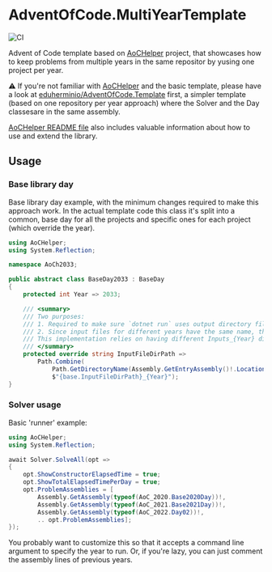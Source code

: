 # AdventOfCode.MultiYearTemplate

![CI](https://github.com/eduherminio/AdventOfCode.MultiYearTemplate/workflows/CI/badge.svg)

Advent of Code template based on [AoCHelper](https://github.com/eduherminio/AoCHelper) project, that showcases how to keep problems from multiple years in the same repositor by yusing one project per year.

⚠️ If you're not familiar with [AoCHelper](https://github.com/eduherminio/AoCHelper) and the basic template, please have a look at [eduherminio/AdventOfCode.Template](https://github.com/eduherminio/AdventOfCode.Template) first, a simpler template (based on one repository per year approach) where the Solver and the Day classesare in the same assembly.

[AoCHelper README file](https://github.com/eduherminio/AoCHelper#advanced-usage) also includes valuable information about how to use and extend the library.

## Usage

### Base library day

Base library day example, with the minimum changes required to make this approach work.
In the actual template code this class it's split into a common, base day for all the projects and specific ones for each project (which override the year).

```csharp
using AoCHelper;
using System.Reflection;

namespace AoCh2033;

public abstract class BaseDay2033 : BaseDay
{
    protected int Year => 2033;

    /// <summary>
    /// Two purposes:
    /// 1. Required to make sure `dotnet run` uses output directory files, since problems aren't located in the assembly where <see cref="Solver"/> is used.
    /// 2. Since input files for different years have the same name, they would override each other in the output directory Inputs folder if we're not careful.
    /// This implementation relies on having different Inputs_{Year} directories per assembly/library
    /// </summary>
    protected override string InputFileDirPath =>
        Path.Combine(
            Path.GetDirectoryName(Assembly.GetEntryAssembly()!.Location)!,      // Takes care of concern 1
            $"{base.InputFileDirPath}_{Year}");                                 // Takes care of concern 2
}
```

### Solver usage

Basic 'runner' example:

```csharp
using AoCHelper;
using System.Reflection;

await Solver.SolveAll(opt =>
{
    opt.ShowConstructorElapsedTime = true;
    opt.ShowTotalElapsedTimePerDay = true;
    opt.ProblemAssemblies = [
        Assembly.GetAssembly(typeof(AoC_2020.Base2020Day))!,
        Assembly.GetAssembly(typeof(AoC_2021.Base2021Day))!,
        Assembly.GetAssembly(typeof(AoC_2022.Day02))!,
        .. opt.ProblemAssemblies];
});
```

You probably want to customize this so that it accepts a command line argument to specify the year to run.
Or, if you're lazy, you can just comment the assembly lines of previous years.
